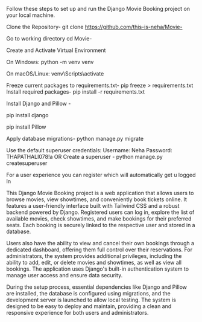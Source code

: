 Follow these steps to set up and run the Django Movie Booking project on your local machine.

Clone the Repository-   git clone https://github.com/this-is-neha/Movie-

Go to working directory cd Movie-

Create and Activate Virtual Environment

  On Windows:   python -m venv venv
  
  On macOS/Linux:   venv\Scripts\activate

Freeze current packages to requirements.txt-  pip freeze > requirements.txt
Install required packages-   pip install -r requirements.txt

Install Django and Pillow -

pip install django

pip install Pillow


Apply database migrations-   python manage.py migrate

Use the default superuser credentials:   Username: Neha    Password: THAPATHALI078!a
OR 
Create a superuser - python manage.py createsuperuser

For a user experience you can register which will automatically get u logged In 


This Django Movie Booking project is a web application that allows users to browse movies, view showtimes, and conveniently book tickets online. It features a user-friendly interface built with Tailwind CSS and a robust backend powered by Django. Registered users can log in, explore the list of available movies, check showtimes, and make bookings for their preferred seats. Each booking is securely linked to the respective user and stored in a database.

Users also have the ability to view and cancel their own bookings through a dedicated dashboard, offering them full control over their reservations. For administrators, the system provides additional privileges, including the ability to add, edit, or delete movies and showtimes, as well as view all bookings. The application uses Django's built-in authentication system to manage user access and ensure data security.

During the setup process, essential dependencies like Django and Pillow are installed, the database is configured using migrations, and the development server is launched to allow local testing. The system is designed to be easy to deploy and maintain, providing a clean and responsive experience for both users and administrators.









